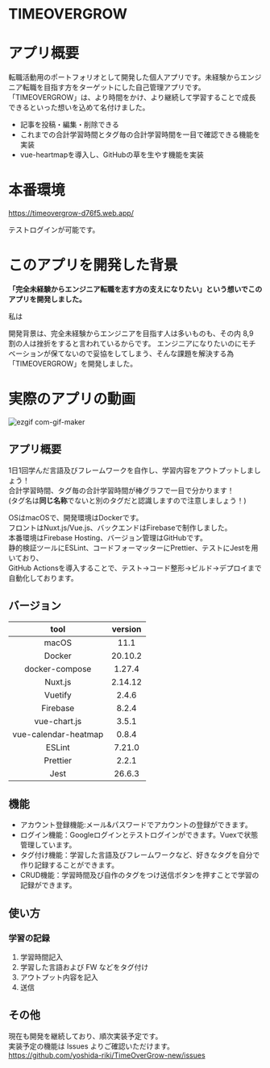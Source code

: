 # TIMEOVERGROW

# アプリ概要
転職活動用のポートフォリオとして開発した個人アプリです。未経験からエンジニア転職を目指す方をターゲットにした自己管理アプリです。
「TIMEOVERGROW」は、より時間をかけ、より継続して学習することで成長できるといった想いを込めて名付けました。

- 記事を投稿・編集・削除できる
- これまでの合計学習時間とタグ毎の合計学習時間を一目で確認できる機能を実装
- vue-heartmapを導入し、GitHubの草を生やす機能を実装

# 本番環境
https://timeovergrow-d76f5.web.app/

テストログインが可能です。

# このアプリを開発した背景
**「完全未経験からエンジニア転職を志す方の支えになりたい」という想いでこのアプリを開発しました。**

私は

開発背景は、完全未経験からエンジニアを目指す人は多いものも、その内 8,9 割の人は挫折をすると言われているからです。
エンジニアになりたいのにモチベーションが保てないので妥協をしてしまう、そんな課題を解決する為「TIMEOVERGROW」を開発しました。

# 実際のアプリの動画
![ezgif com-gif-maker](https://user-images.githubusercontent.com/70131371/111287871-fdfeb580-8686-11eb-82de-b59d14715cca.gif)

## アプリ概要

1日1回学んだ言語及びフレームワークを自作し、学習内容をアウトプットしましょう！<br>
合計学習時間、タグ毎の合計学習時間が棒グラフで一目で分かります！<br>
(タグ名は**同じ名称**でないと別のタグだと認識しますので注意しましょう！)<br>

OSはmacOSで、開発環境はDockerです。<br>
フロントはNuxt.js/Vue.js、バックエンドはFirebaseで制作しました。<br>
本番環境はFirebase Hosting、バージョン管理はGitHubです。<br>
静的検証ツールにESLint、コードフォーマッターにPrettier、テストにJestを用いており、<br>
GitHub Actionsを導入することで、テスト→コード整形→ビルド→デプロイまで自動化しております。<br>


## バージョン

|  tool  |  version  |
|  :---:  |  :---:  |
|  macOS  |  11.1  |
|  Docker  |  20.10.2  |
|  docker-compose  |  1.27.4  |
|  Nuxt.js  |   2.14.12  |
|  Vuetify  |   2.4.6  |
|  Firebase  |   8.2.4  |
|  vue-chart.js  |   3.5.1  |
|  vue-calendar-heatmap  |   0.8.4  |
|  ESLint  |   7.21.0  |
|  Prettier  |   2.2.1  |
|  Jest  |   26.6.3  |


## 機能

- アカウント登録機能:メール&パスワードでアカウントの登録ができます。
- ログイン機能：Googleログインとテストログインができます。Vuexで状態管理しています。
- タグ付け機能：学習した言語及びフレームワークなど、好きなタグを自分で作り記録することができます。
- CRUD機能：学習時間及び自作のタグをつけ送信ボタンを押すことで学習の記録ができます。

## 使い方

### 学習の記録

1. 学習時間記入
2. 学習した言語および FW などをタグ付け
3. アウトプット内容を記入
4. 送信


## その他

現在も開発を継続しており、順次実装予定です。  
実装予定の機能は Issues よりご確認いただけます。  
https://github.com/yoshida-riki/TimeOverGrow-new/issues
